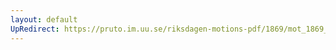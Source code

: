 ```yaml
---
layout: default
UpRedirect: https://pruto.im.uu.se/riksdagen-motions-pdf/1869/mot_1869__ak__272.pdf
---
```

